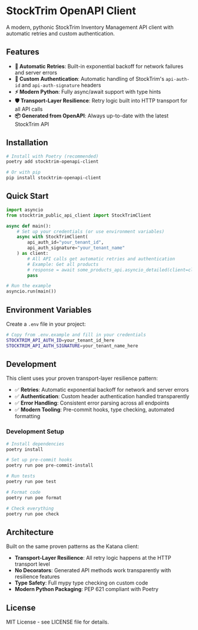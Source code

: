 # StockTrim OpenAPI Client

A modern, pythonic StockTrim Inventory Management API client with automatic retries and custom authentication.

## Features

- **🔄 Automatic Retries**: Built-in exponential backoff for network failures and server errors
- **🔐 Custom Authentication**: Automatic handling of StockTrim's `api-auth-id` and `api-auth-signature` headers
- **⚡ Modern Python**: Fully async/await support with type hints
- **🛡️ Transport-Layer Resilience**: Retry logic built into HTTP transport for all API calls
- **📦 Generated from OpenAPI**: Always up-to-date with the latest StockTrim API

## Installation

```bash
# Install with Poetry (recommended)
poetry add stocktrim-openapi-client

# Or with pip
pip install stocktrim-openapi-client
```

## Quick Start

```python
import asyncio
from stocktrim_public_api_client import StockTrimClient

async def main():
    # Set up your credentials (or use environment variables)
    async with StockTrimClient(
        api_auth_id="your_tenant_id",
        api_auth_signature="your_tenant_name"
    ) as client:
        # All API calls get automatic retries and authentication
        # Example: Get all products
        # response = await some_products_api.asyncio_detailed(client=client)
        pass

# Run the example
asyncio.run(main())
```

## Environment Variables

Create a `.env` file in your project:

```bash
# Copy from .env.example and fill in your credentials
STOCKTRIM_API_AUTH_ID=your_tenant_id_here
STOCKTRIM_API_AUTH_SIGNATURE=your_tenant_name_here
```

## Development

This client uses your proven transport-layer resilience pattern:

- ✅ **Retries**: Automatic exponential backoff for network and server errors
- ✅ **Authentication**: Custom header authentication handled transparently
- ✅ **Error Handling**: Consistent error parsing across all endpoints
- ✅ **Modern Tooling**: Pre-commit hooks, type checking, automated formatting

### Development Setup

```bash
# Install dependencies
poetry install

# Set up pre-commit hooks
poetry run poe pre-commit-install

# Run tests
poetry run poe test

# Format code
poetry run poe format

# Check everything
poetry run poe check
```

## Architecture

Built on the same proven patterns as the Katana client:

- **Transport-Layer Resilience**: All retry logic happens at the HTTP transport level
- **No Decorators**: Generated API methods work transparently with resilience features
- **Type Safety**: Full mypy type checking on custom code
- **Modern Python Packaging**: PEP 621 compliant with Poetry

## License

MIT License - see LICENSE file for details.

